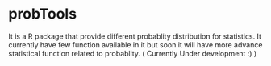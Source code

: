 # probTools
It is a R package that provide different probablity distribution for  statistics. It currently have few function available in it but soon it will have more advance statistical function related to probablity. (  Currently Under development :) )
